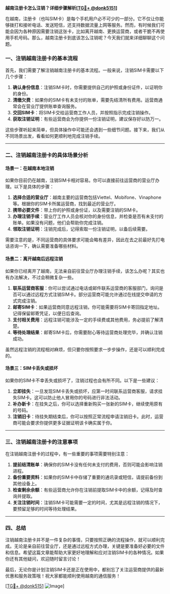 **越南注册卡怎么注销？详细步骤解析[[TG💪+ @donk5151](https://t.me/s/donk5151)]**

在越南，注册卡（也叫SIM卡）是每个手机用户必不可少的一部分。它不仅让你能够拨打和接听电话、发送短信，还支持数据流量上网等服务。然而，有时候我们可能会因为各种原因需要注销这张卡，比如离开越南、更换运营商，或者干脆不再使用手机号码。那么，越南注册卡到底该怎么注销呢？今天我们就来详细聊聊这个问题。

### 一、注销越南注册卡的基本流程

首先，我们需要了解注销越南注册卡的基本流程。一般来说，注销SIM卡需要以下几个步骤：

1. **确认身份信息**：注销SIM卡时，你需要提供自己的护照或身份证件，以证明你的身份。
2. **清缴欠费**：如果你的SIM卡有未支付的账单，需要先结清所有费用。运营商通常会在营业厅提供账单查询服务。
3. **交回SIM卡**：将SIM卡交给运营商工作人员，并按照指示完成注销操作。
4. **获取注销证明**：有些运营商会为你提供一份注销证明，建议保存好以防万一。

这些步骤听起来简单，但具体操作中可能还会遇到一些细节问题。接下来，我们从不同场景出发，看看如何更顺利地完成注销手续。

---

### 二、注销越南注册卡的具体场景分析

#### 场景一：在越南本地注销

如果你目前仍在越南，注销SIM卡相对容易。你可以直接前往运营商的营业厅办理。以下是具体的步骤：

1. **选择合适的营业厅**：越南主要的运营商包括Viettel、Mobifone、Vinaphone等。根据你的SIM卡所属运营商，找到最近的营业厅。
2. **携带必要文件**：带上你的护照或身份证，以及需要注销的SIM卡。
3. **办理注销手续**：营业厅工作人员会核对你的身份信息，并检查是否有未支付的账单。如果没有问题，他们会帮助你完成注销。
4. **领取注销证明**：注销完成后，记得索取一份注销证明，以备后续需要。

需要注意的是，不同运营商的具体要求可能会略有差异，因此在去之前最好先打电话咨询一下，确认需要准备哪些材料。

#### 场景二：离开越南后远程注销

如果你已经离开了越南，无法亲自前往营业厅办理注销手续，该怎么办呢？其实也有办法解决，不过会稍微复杂一些。

1. **联系运营商客服**：你可以尝试通过电话或邮件联系运营商的客服部门，询问是否可以通过远程方式注销SIM卡。部分运营商可能允许通过在线提交申请的方式完成注销。
2. **邮寄SIM卡**：如果运营商同意远程注销，你可能需要将SIM卡寄回指定地址。记得保留邮寄凭证，以便日后查询。
3. **支付相关费用**：远程注销可能涉及一定的手续费或其他费用，务必提前了解清楚。
4. **等待处理结果**：邮寄SIM卡后，你需要耐心等待运营商处理完毕，并确认注销成功。

虽然远程注销的流程相对麻烦，但只要你按照要求一步步操作，还是可以顺利完成的。

#### 场景三：SIM卡丢失或损坏

如果你的SIM卡不幸丢失或损坏了，注销过程也会有所不同。以下是一些建议：

1. **立即挂失**：一旦发现SIM卡丢失或损坏，应第一时间联系运营商客服，请求挂失SIM卡。这可以防止他人冒用你的号码进行非法活动。
2. **补办新卡**：在挂失之后，你可以选择重新购买一张新的SIM卡，继续使用原有的号码。
3. **注销旧卡**：待挂失期结束后，你可以按照正常流程申请注销旧卡。此时，运营商可能会要求你提供更多证据证明该卡确实属于你。

---

### 三、注销越南注册卡的注意事项

在注销越南注册卡的过程中，有一些重要的事项需要特别注意：

1. **提前结清账单**：确保你的SIM卡没有任何未支付的费用，否则可能会影响注销进程。
2. **备份重要资料**：如果你的SIM卡中存储了重要的通讯录或短信，请提前备份到其他设备上。
3. **检查剩余余额**：有些运营商允许你在注销前提取SIM卡中的余额，记得及时查询并提取。
4. **关注注销时间**：注销SIM卡可能需要一定的时间，尤其是远程注销的情况下，要预留足够的时间等待处理结果。

---

### 四、总结

注销越南注册卡并不是一件复杂的事情，只要按照正确的流程操作，就可以顺利完成。无论是亲自前往营业厅，还是通过远程方式办理，关键是要准备好必要的文件和信息。希望这篇文章能帮助大家更好地理解和应对注销SIM卡的各种情况。如果你还有其他疑问，欢迎随时留言讨论！

最后，无论你是计划注销SIM卡还是正在使用中，都别忘了关注运营商提供的最新优惠和服务政策哦！祝大家都能顺利使用越南的通信服务！

[[TG💪+ @donk5151](https://t.me/s/donk5151) ![Image](https://i.postimg.cc/rwNCRYN7/Snipaste-2025-04-30-17-27-05.png)]